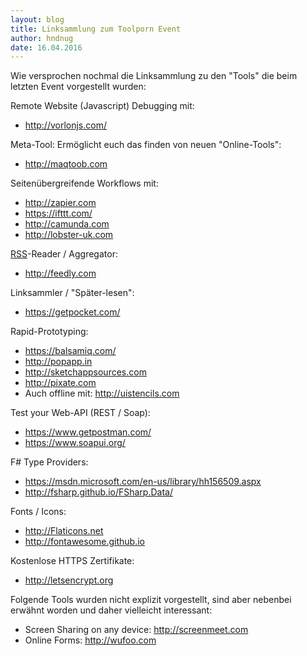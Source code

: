 ```yaml
---
layout: blog
title: Linksammlung zum Toolporn Event
author: hndnug
date: 16.04.2016
---
```


Wie versprochen nochmal die Linksammlung zu den "Tools" die beim letzten Event vorgestellt wurden:

Remote Website (Javascript) Debugging mit: 
* <http://vorlonjs.com/>

Meta-Tool: Ermöglicht euch das finden von neuen "Online-Tools": 
* <http://maqtoob.com>

Seitenübergreifende Workflows mit:
* <http://zapier.com> 
* <https://ifttt.com/>
* <http://camunda.com>
* <http://lobster-uk.com>

[RSS](https://en.wikipedia.org/wiki/RSS)-Reader / Aggregator: 
* <http://feedly.com>

Linksammler / "Später-lesen": 
* <https://getpocket.com/>

Rapid-Prototyping:
* <https://balsamiq.com/>
* <http://popapp.in>
* <http://sketchappsources.com>
* <http://pixate.com>
* Auch offline mit: <http://uistencils.com>

Test your Web-API (REST / Soap):
* <https://www.getpostman.com/> 
* <https://www.soapui.org/>

F# Type Providers:
* <https://msdn.microsoft.com/en-us/library/hh156509.aspx>
* <http://fsharp.github.io/FSharp.Data/>

Fonts / Icons:
* <http://Flaticons.net>
* <http://fontawesome.github.io>

Kostenlose HTTPS Zertifikate:
* <http://letsencrypt.org>


Folgende Tools wurden nicht explizit vorgestellt, sind aber nebenbei erwähnt worden und daher vielleicht interessant:
* Screen Sharing on any device: <http://screenmeet.com>
* Online Forms: <http://wufoo.com> 